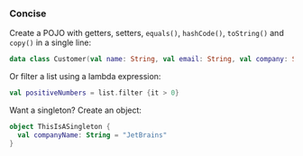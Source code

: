 ### Concise

Create a POJO with getters, setters, `equals()`, `hashCode()`, `toString()` and `copy()` in a single line:

``` kotlin
data class Customer(val name: String, val email: String, val company: String)
```

Or filter a list using a lambda expression:

``` kotlin
val positiveNumbers = list.filter {it > 0}
```

Want a singleton? Create an object:

``` kotlin
object ThisIsASingleton {
  val companyName: String = "JetBrains"
}
```